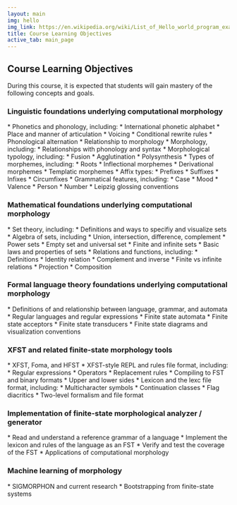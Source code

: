 ```yaml
---
layout: main
img: hello
img_link: https://en.wikipedia.org/wiki/List_of_Hello_world_program_examples
title: Course Learning Objectives
active_tab: main_page 
---
```


<h2>Course Learning Objectives</h2>

During this course, it is expected that students will gain mastery of the following concepts and goals.

<h3>Linguistic foundations underlying computational morphology</h3>
  * Phonetics and phonology, including:
    * International phonetic alphabet
    * Place and manner of articulation
    * Voicing
    * Conditional rewrite rules
    * Phonological alternation
    * Relationship to morphology
  * Morphology, including:
    * Relationships with phonology and syntax
    * Morphological typology, including:
      * Fusion
      * Agglutination
      * Polysynthesis
    * Types of morphemes, including:
      * Roots
      * Inflectional morphemes
      * Derivational morphemes
      * Templatic morphemes
    * Affix types:
      * Prefixes
      * Suffixes
      * Infixes
      * Circumfixes
  * Grammatical features, including:
    * Case
    * Mood
    * Valence
    * Person
    * Number
  * Leipzig glossing conventions

<h3>Mathematical foundations underlying computational morphology</h3>
  * Set theory, including:
    * Definitions and ways to specifiy and visualize sets
    * Algebra of sets, including
      * Union, intersection, difference, complement
      * Power sets
      * Empty set and universal set
      * Finite and infinite sets
      * Basic laws and properties of sets
  * Relations and functions, including:
    * Definitions
    * Identity relation
    * Complement and inverse
    * Finite vs infinite relations
    * Projection
    * Composition
  
<h3>Formal language theory foundations underlying computational morphology</h3>
  * Definitions of and relationship between language, grammar, and automata
  * Regular languages and regular expressions
  * Finite state automata
    * Finite state acceptors
    * Finite state transducers
    * Finite state diagrams and visualization conventions

<h3>XFST and related finite-state morphology tools</h3>
  * XFST, Foma, and HFST
  * XFST-style REPL and rules file format, including:
    * Regular expressions
    * Operators
    * Replacement rules
    * Compiling to FST and binary formats
    * Upper and lower sides
  * Lexicon and the lexc file format, including:
    * Multicharacter symbols
    * Continuation classes
    * Flag diacritics
  * Two-level formalism and file format

<h3>Implementation of finite-state morphological analyzer / generator</h3>
  * Read and understand a reference grammar of a language
  * Implement the lexicon and rules of the language as an FST
  * Verify and test the coverage of the FST
  * Applications of computational morphology

<h3>Machine learning of morphology</h3>
  * SIGMORPHON and current research
  * Bootstrapping from finite-state systems


